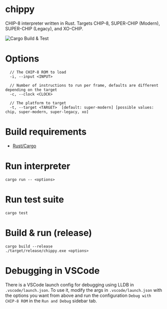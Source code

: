 # chippy
CHIP-8 interpreter written in Rust. Targets CHIP-8, SUPER-CHIP (Modern), SUPER-CHIP (Legacy), and XO-CHIP.

![Cargo Build & Test](https://github.com/djrideout/chippy/actions/workflows/ci.yml/badge.svg)

# Options
```
  // The CHIP-8 ROM to load
  -i, --input <INPUT>

  // Number of instructions to run per frame, defaults are different depending on the target
  -c, --clock <CLOCK>

  // The platform to target
  -t, --target <TARGET>  [default: super-modern] [possible values: chip, super-modern, super-legacy, xo]
```

# Build requirements
- [Rust/Cargo](https://www.rust-lang.org/tools/install)

# Run interpreter
`cargo run -- <options>`

# Run test suite
`cargo test`

# Build & run (release)
```
cargo build --release
./target/release/chippy.exe <options>
```

# Debugging in VSCode
There is a VSCode launch config for debugging using LLDB in `.vscode/launch.json`.
To use it, modify the args in `.vscode/launch.json` with the options you want from above
and run the configuration `Debug with CHIP-8 ROM` in the `Run and Debug` sidebar tab.
